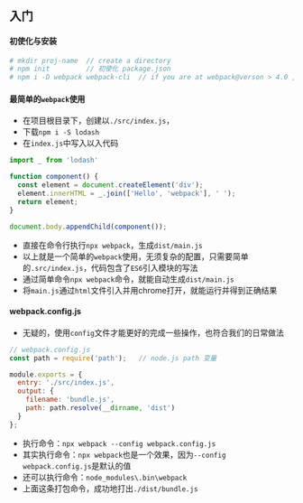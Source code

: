 ## 入门

#### 初使化与安装

```bash
# mkdir proj-name  // create a directory    
# npm init         // 初使化 package.json 
# npm i -D webpack webpack-cli  // if you are at webpack@verson > 4.0 ,you should install webpack-cli
```

#### 最简单的`webpack`使用

* 在项目根目录下，创建以`./src/index.js`，
* 下载`npm i -S lodash`
* 在`index.js`中写入以入代码

```js
import _ from 'lodash'

function component() {
  const element = document.createElement('div');
  element.innerHTML = _.join(['Hello', 'webpack'], ' ');
  return element;
}

document.body.appendChild(component());
```

* 直接在命令行执行`npx webpack`，生成`dist/main.js`
* 以上就是一个简单的`webpack`使用，无须复杂的配置，只需要简单的`.src/index.js`，代码包含了`ES6`引入模块的写法
* 通过简单命令`npx webpack`命令，就能自动生成`dist/main.js`
* 将`main.js`通过`html`文件引入并用chrome打开，就能运行并得到正确结果

#### webpack.config.js

* 无疑的，使用`config`文件才能更好的完成一些操作，也符合我们的日常做法

```js
// webpack.config.js
const path = require('path');   // node.js path 变量

module.exports = {
  entry: './src/index.js',
  output: {
    filename: 'bundle.js',
    path: path.resolve(__dirname, 'dist')
  }
};
```

* 执行命令：`npx webpack --config webpack.config.js`
* 其实执行命令：`npx webpack`也是一个效果，因为`--config webpack.config.js`是默认的值
* 还可以执行命令：`node_modules\.bin\webpack`
* 上面这条打包命令，成功地打出`./dist/bundle.js`






